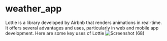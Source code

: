 # weather_app
Lottie is a library developed by Airbnb that renders animations in real-time. It offers several advantages and uses, particularly in web and mobile app development. Here are some key uses of Lottie
![Screenshot (68)](https://github.com/user-attachments/assets/68a409e0-3e45-450e-912f-500f1831b90d)
